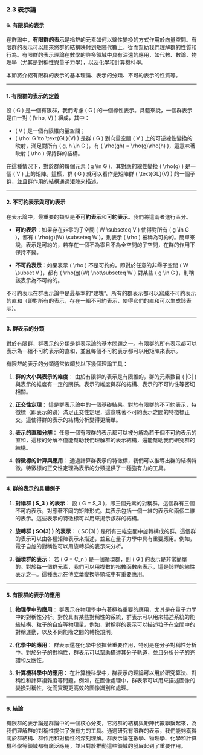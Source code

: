 ### 2.3 表示論
#### 6. 有限群的表示

在群論中，**有限群的表示**是指群的元素如何以線性變換的方式作用於向量空間。有限群的表示可以用來將群的結構映射到矩陣代數上，從而幫助我們理解群的性質和行為。有限群的表示理論在數學的許多領域中具有深遠的應用，如代數、數論、物理學（尤其是對稱性與量子力學），以及化學和計算機科學。

本節將介紹有限群的表示的基本理論、表示的分類、不可約表示的性質等。

---

#### 1. 有限群的表示的定義

設 \( G \) 是一個有限群，我們考慮 \( G \) 的一個線性表示。具體來說，一個群表示是由一對 \( (\rho, V) \) 組成，其中：

- \( V \) 是一個有限維向量空間；
- \( \rho: G \to \text{GL}(V) \) 是群 \( G \) 到向量空間 \( V \) 上的可逆線性變換的映射，滿足對所有 \( g, h \in G \)，有 \( \rho(gh) = \rho(g)\rho(h) \)，這意味著映射 \( \rho \) 保持群的結構。

在這種情況下，對於群的每個元素 \( g \in G \)，其對應的線性變換 \( \rho(g) \) 是一個 \( V \) 上的矩陣。這樣，群 \( G \) 就可以看作是矩陣群 \( \text{GL}(V) \) 的一個子群，並且群作用的結構通過矩陣來描述。

---

#### 2. 不可約表示與可約表示

在表示論中，最重要的類型是**不可約表示**和**可約表示**。我們將這兩者進行區分。

- **可約表示**：如果存在非零的子空間 \( W \subseteq V \) 使得對所有 \( g \in G \)，都有 \( \rho(g)(W) \subseteq W \)，則表示 \( \rho \) 被稱為可約的。簡單來說，表示是可約的，若存在一個不為零且不為全空間的子空間，在群的作用下保持不變。
  
- **不可約表示**：如果表示 \( \rho \) 不是可約的，即對於任意的非零子空間 \( W \subset V \)，都有 \( \rho(g)(W) \not\subseteq W \) 對某些 \( g \in G \)，則稱該表示為不可約的。

不可約表示在群表示論中是最基本的“建塊”。所有的群表示都可以寫成不可約表示的直和（即對所有的表示，存在一組不可約表示，使得它們的直和可以生成該表示）。

---

#### 3. 群表示的分類

對於有限群，群表示的分類是群表示論的基本問題之一。有限群的所有表示都可以表示為一組不可約表示的直和，並且每個不可約表示都可以用矩陣來表示。

有限群的表示的分類通常依賴於以下幾個理論工具：

1. **群的大小與表示的維度**：
   由於有限群的表示是有限維的，群的元素數目 \( |G| \) 與表示的維度有一定的關係。表示的維度與群的結構、表示的不可約性等密切相關。

2. **正交性定理**：
   這是群表示論中的一個基礎結果。對於有限群的不可約表示，特徵標（即表示的跡）滿足正交性定理，這意味著不可約表示之間的特徵標正交。這使得群的表示的結構分析變得更簡單。

3. **表示的直和分解**：
   任意一個有限群的表示都可以被分解為若干個不可約表示的直和，這樣的分解不僅能幫助我們理解群的表示結構，還能幫助我們研究群的結構。

4. **特徵標的計算與應用**：
   通過計算群表示的特徵標，我們可以推導出群的結構特徵。特徵標的正交性定理為表示的分類提供了一種強有力的工具。

---

#### 4. 群的表示的具體例子

1. **對稱群 \( S_3 \) 的表示**：
   設 \( G = S_3 \)，即三個元素的對稱群。這個群有三個不可約表示，對應著不同的矩陣形式。其表示包括一個一維的表示和兩個二維的表示。這些表示的特徵標可以用來揭示該群的結構。

2. **旋轉群 \( SO(3) \) 的表示**：
   \( SO(3) \) 是所有三維空間中旋轉構成的群。這個群的表示可以由各種矩陣表示來描述，並且在量子力學中具有重要應用。例如，電子自旋的對稱性可以用旋轉群的表示來分析。

3. **循環群的表示**：
   若 \( G = C_n \) 是一個循環群，則 \( G \) 的表示是非常簡單的。對於每一個群元素，我們可以用複數的指數函數來表示，這是該群的線性表示之一。這種表示在傅立葉變換等領域中有重要應用。

---

#### 5. 有限群的表示的應用

1. **物理學中的應用**：
   群表示在物理學中有著極為重要的應用，尤其是在量子力學中的對稱性分析。對於具有某些對稱性的系統，群表示可以用來描述系統的能級結構、粒子的自旋等物理量。例如，對稱群的表示可以描述粒子在空間中的對稱運動，以及不同能階之間的轉換規則。

2. **化學中的應用**：
   群表示還在化學中發揮著重要作用，特別是在分子對稱性分析中。對於分子的對稱性，群表示可以幫助描述其分子軌道，並且分析分子的光譜和反應性。

3. **計算機科學中的應用**：
   在計算機科學中，群表示的理論可以用於研究算法、對稱性和計算複雜度等問題。例如，在圖像處理中，群表示可以用來描述圖像的變換對稱性，從而實現更高效的圖像識別和處理。

---

#### 6. 結論

有限群的表示論是群論中的一個核心分支，它將群的結構與矩陣代數聯繫起來，為我們理解群的對稱性提供了強有力的工具。通過研究有限群的表示，我們能夠獲得關於群結構、群作用和對稱性的深刻理解。群表示論在數學、物理學、化學和計算機科學等領域都有廣泛應用，並且對於推動這些領域的發展起到了重要作用。